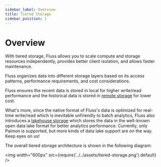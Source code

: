 ```yaml
---
sidebar_label: Overview
title: Tiered Storage
sidebar_position: 1
---
```


<!--
 Copyright (c) 2025 Alibaba Group Holding Ltd.

 Licensed under the Apache License, Version 2.0 (the "License");
 you may not use this file except in compliance with the License.
 You may obtain a copy of the License at

      http://www.apache.org/licenses/LICENSE-2.0

 Unless required by applicable law or agreed to in writing, software
 distributed under the License is distributed on an "AS IS" BASIS,
 WITHOUT WARRANTIES OR CONDITIONS OF ANY KIND, either express or implied.
 See the License for the specific language governing permissions and
 limitations under the License.
-->

# Overview

With tiered storage, Fluss allows you to scale compute and storage resources independently, provides better client isolation, and
allows faster maintenance.

Fluss organizes data into different storage layers based on its access patterns, performance requirements, and cost considerations.

Fluss ensures the recent data is stored in local for higher write/read performance and the historical data is stored in [remote storage](remote-storage.md) for lower cost.

What's more, since the native format of Fluss's data is optimized for real-time write/read which is inevitable unfriendly to batch analytics, Fluss also introduces a [lakehouse storage](lakehouse-storage.md) which stores the data
in the well-known open data lake format for better analytics performance. Currently, only Paimon is supported, but more kinds of data lake support are on the way. Keep eyes on us!

The overall tiered storage architecture is shown in the following diagram:

<img width="600px" src={require('../../assets/tiered-storage.png').default} />
